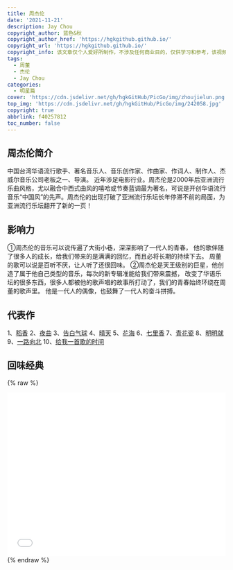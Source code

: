 ```yaml
---
title: 周杰伦
date: '2021-11-21'
description: Jay Chou
copyright_author: 蓝色&秋
copyright_author_href: 'https://hgkgithub.github.io/'
copyright_url: 'https://hgkgithub.github.io/'
copyright_info: 该文章仅个人爱好所制作，不涉及任何商业目的，仅供学习和参考，该视频等素材仍归原作者版权所有，若有冒犯，请联系删除
tags:
  - 周董
  - 杰伦
  - Jay Chou
categories:
  - 明星篇
cover: 'https://cdn.jsdelivr.net/gh/hgkGitHub/PicGo/img/zhoujielun.png'
top_img: 'https://cdn.jsdelivr.net/gh/hgkGitHub/PicGo/img/242058.jpg'
copyright: true
abbrlink: f40257812
toc_number: false
---
```

## 周杰伦简介
中国台湾华语流行歌手、著名音乐人、音乐创作家、作曲家、作词人、制作人、杰威尔音乐公司老板之一、导演。
近年涉足电影行业。周杰伦是2000年后亚洲流行乐曲风格，尤以融合中西式曲风的嘻哈或节奏蓝调最为著名，可说是开创华语流行音乐“中国风”的先声。周杰伦的出现打破了亚洲流行乐坛长年停滞不前的局面，为亚洲流行乐坛翻开了新的一页！

## 影响力
①周杰伦的音乐可以说传遍了大街小巷，深深影响了一代人的青春，
他的歌伴随了很多人的成长，给我们带来的是满满的回忆，而且必将长期的持续下去。
周董的歌可以说是百听不厌，让人听了还很回味。
②周杰伦是天王级别的巨星，他创造了属于他自己类型的音乐，每次的新专辑准能给我们带来震撼，
改变了华语乐坛的很多东西，很多人都被他的歌声唱的故事所打动了，我们的青春始终环绕在周董的歌声里。
他是一代人的偶像，也鼓舞了一代人的奋斗拼搏。

## 代表作
1、[稻香](https://www.kugou.com/mvweb/html/mv_592103.html)
2、[夜曲](https://www.kugou.com/mvweb/html/mv_596344.html)
3、[告白气球](https://www.kugou.com/mvweb/html/mv_589001.html)
4、[晴天](https://www.kugou.com/mvweb/html/mv_117613.html)
5、[花海](https://www.kugou.com/mvweb/html/mv_29532.html)
6、[七里香](https://www.kugou.com/mvweb/html/mv_756969.html)
7、[青花瓷](https://www.kugou.com/mvweb/html/mv_592096.html)
8、[明明就](https://www.kugou.com/mvweb/html/mv_596504.html)
9、[一路向北](https://www.kugou.com/mvweb/html/mv_32776.html)
10、[给我一首歌的时间](https://www.kugou.com/mvweb/html/mv_596264.html)

## 回味经典
{% raw %}
<div style="position: relative; width: 100%; height: 0; padding-bottom: 75%;">
<iframe src="//player.bilibili.com/player.html?aid=79510590&bvid=BV1tJ41167Ai&cid=413531970&page=1" scrolling="no" border="0" frameborder="no" framespacing="0" allowfullscreen="true" style="position: absolute; width: 100%; height: 100%; Left: 0; top: 0;" ></iframe></div>
{% endraw %}